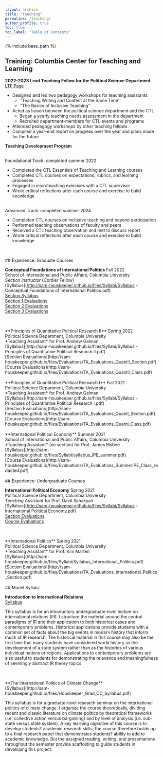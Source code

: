 ```yaml
---
layout: archive
title: "Teaching"
permalink: /teaching/
author_profile: true
toc: true
toc_label: "Table of Contents"
---
```

{% include base_path %}

<!-- I describe my approach to pedagogy in my [Teaching Statement](http://sam-houskeeper.github.io/files/Teaching_Statement.pdf) and illustrate it in the following course syllabi that I have designed. Below, you can find an outline of my teaching training and experience. -->
## Training: Columbia Center for Teaching and Learning

**2022-2023 Lead Teaching Fellow for the Political Science Department**
<br>[LTF Page](https://ctl.columbia.edu/graduate-instructors/opportunities-for-graduate-students/lead-teaching-fellows/2022-3/)
*	Designed and led two pedagogy workshops for teaching assistants
	*	''Teaching Writing and Content at the Same Time''
	*	''The Basics of Inclusive Teaching''
*	Acted as liaison between the political science department and the CTL
	*	Began a yearly teaching needs assessment in the department
	*	Recruited department-members for CTL events and programs
*	Attended pedagogy workshops by other teaching fellows
*	Compiled a year-end report on progress over the year and plans made for the future

**Teaching Development Program**

<br>Foundational Track: completed summer 2022
*	Completed the CTL Essentials of Teaching and Learning courses
*	Completed CTL courses on expectations, rubrics, and learning processes
*	Engaged in microteaching exercises with a CTL supervisor
*	Wrote critical reflections after each course and exercise to build knowledge

<br>Advanced Track: completed summer 2024
*	Completed CTL courses on inclusive teaching and beyond participation
*	Performed teaching observations of faculty and peers
*	Received a CTL teaching observation and met to discuss report
*	Wrote critical reflections after each course and exercise to build knowledge




<br>
<br>
## Experience: Graduate Courses

**Conceptual Foundations of International Politics** Fall 2022
<br>School of International and Public Affairs, Columbia University
<br>*Section Instructor* (Cordier Fellow)
<br>[Syllabus](http://sam-houskeeper.github.io/files/Syllabi/Syllabus - Conceptual Foundations of International Politics.pdf)
<br>[Section Syllabus](http://sam-houskeeper.github.io/files/Syllabi/CF_Section_Policy_Sheet.pdf)
<br>[Section 1 Evaluations](http://sam-houskeeper.github.io/files/Evaluations/TA_Evaluations_CF_1.pdf)
<br>[Section 2 Evaluations](http://sam-houskeeper.github.io/files/Evaluations/TA_Evaluations_CF_2.pdf)
<br>[Section 3 Evaluations](http://sam-houskeeper.github.io/files/Evaluations/TA_Evaluations_CF_3.pdf)
<!-- *	Taught three weekly two-hour sections-->
<!-- *	Collaborated on lecture and section plans-->
<!-- *	Collaborated on midterm and final exam questions-->
<!-- *	Held twice weekly office hours-->
<!-- *	Graded and provided detailed feedback on midterm and final exams-->

<br>
<br>
**Principles of Quantitative Political Research II** Spring 2022
<br>Political Science Department, Columbia University
<br>*Teaching Assistant* for Prof. Andrew Gelman
<br>[Syllabus](http://sam-houskeeper.github.io/files/Syllabi/Syllabus - Principles of Quantitative Political Research II.pdf)
<br>[Section Evaluations](http://sam-houskeeper.github.io/files/Evaluations/TA_Evaluations_QuantII_Section.pdf)
<br>[Course Evaluations](http://sam-houskeeper.github.io/files/Evaluations/TA_Evaluations_QuantII_Class.pdf)
<!-- *	Taught two weekly sections-->
<!-- *	Taught a final exam review meeting-->
<!-- *	Guest lectured while professor was away-->
<!-- *	Collaborated on writing the final exam-->
<!-- *	Held frequent office hours by appointment-->
<!-- *	Managed course?s shared question and discussion document-->
<!-- *	Graded and provided detailed feedback on homework-->

<br>
<br>
**Principles of Quantitative Political Research I** Fall 2021
<br>Political Science Department, Columbia University
<br>*Teaching Assistant* for Prof. Andrew Gelman
<br>[Syllabus](http://sam-houskeeper.github.io/files/Syllabi/Syllabus - Principles of Quantitative Political Research I.pdf)
<br>[Section Evaluations](http://sam-houskeeper.github.io/files/Evaluations/TA_Evaluations_QuantI_Section.pdf)
<br>[Course Evaluations](http://sam-houskeeper.github.io/files/Evaluations/TA_Evaluations_QuantI_Class.pdf)
<!-- *	Taught two weekly sections-->
<!-- *	Taught a final exam review meeting-->
<!-- *	Collaborated on writing the final exam-->
<!-- *	Held frequent office hours by appointment-->
<!-- *	Managed course?s shared question and discussion board online-->
<!-- *	Graded and provided detailed feedback on homework-->

<br>
<br>
**International Political Economy** Summer 2021
<br>School of International and Public Affairs, Columbia University
<br>*Teaching Assistant* (no section) for Prof. James Bisbee
<br>[Syllabus](http://sam-houskeeper.github.io/files/Syllabi/syllabus_IPE_summer.pdf)
<br>[Course Evaluations](http://sam-houskeeper.github.io/files/Evaluations/TA_Evaluations_SummerIPE_Class_redacted.pdf)
<!-- *	Held frequent office hours by appointment-->
<!-- *	Graded and provided detailed feedback on homework and exams-->




<br>
<br>
## Experience: Undergraduate Courses

**International Political Economy** Spring 2021
<br>Political Science Department, Columbia University
<br>*Teaching Assistant* for Prof. Davit Sahakyan
<br>[Syllabus](http://sam-houskeeper.github.io/files/Syllabi/Syllabus - International Political Economy.pdf)
<br>[Section Evaluations](http://sam-houskeeper.github.io/files/Evaluations/TA_Evaluations_IPE_Section.pdf)
<br>[Course Evaluations](http://sam-houskeeper.github.io/files/Evaluations/TA_Evaluations_IPE_Class_redacted.pdf)
<!-- *	Held frequent office hours by appointment-->
<!-- *	Assisted professor during lecture by moderating questions-->
<!-- *	Managed course?s shared question and discussion board online-->
<!-- *	Graded and provided detailed feedback on homework and exams-->

<br>
<br>
**International Politics** Spring 2021
<br>Political Science Department, Columbia University
<br>*Teaching Assistant* for Prof. Kim Marten
<br>[Syllabus](http://sam-houskeeper.github.io/files/Syllabi/Syllabus_International_Politics.pdf)
<br>[Section Evaluations](http://sam-houskeeper.github.io/files/Evaluations/TA_Evaluations_International_Politics_Section.pdf)
<!-- *	Taught two weekly sections-->
<!-- *	Held weekly office hours-->
<!-- *	Assisted professor during lecture by moderating questions-->
<!-- *	Graded and provided detailed feedback on homework and exams-->




<br>
<br>
## Model Syllabi:

**Introduction to International Relations**
<br>[Syllabus](http://sam-houskeeper.github.io/files/Houskeeper_Undergrad_IR_Syllabus.pdf)

This syllabus is for an introductory undergraduate-level lecture on international relations (IR). I structure the material around the central paradigms of IR and their application to both historical cases and contemporary problems. Historical applications provide students with a common set of facts about the big events in modern history that inform much of IR research. The historical material in this course may also be the first time that many students have considered world history as the development of a state system rather than as the histories of various individual nations or regions. Applications to contemporary problems are also useful to students for demonstrating the relevance and meaningfulness of seemingly abstract IR theory topics.

<br>
<br>
**The International Politics of Climate Change**
<br>[Syllabus](http://sam-houskeeper.github.io/files/Houskeeper_Grad_CC_Syllabus.pdf)

This syllabus is for a graduate-level research seminar on the international politics of climate change. I organize the course theoretically, dividing recent and classic literature on climate politics by theoretical frameworks (i.e. collective action versus bargaining) and by level of analysis (i.e. sub-state versus state system). A key learning objective of this course is to develop students? academic research skills; the course therefore builds up to a final research paper that demonstrates students? ability to add to academic knowledge. But the assigned reading, writing, and presentations throughout the semester provide scaffolding to guide students in developing this project.

